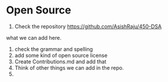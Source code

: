 # Open Source

1. Check the repository 
https://github.com/AsishRaju/450-DSA

what we can add here.

1. check the grammar and spelling 
2. add some kind of open source license
3. Create Contributions.md and add that
4. Think of other things we can add in the repo.
5. 